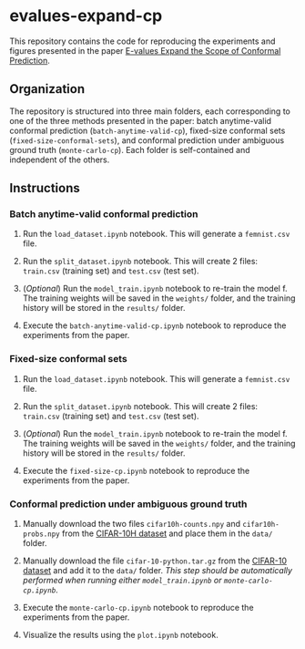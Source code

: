 # evalues-expand-cp

This repository contains the code for reproducing the experiments and figures presented in the paper [E-values Expand the Scope of Conformal Prediction]([https://arxiv.org/abs/2502.04879](https://github.com/)).

## Organization

The repository is structured into three main folders, each corresponding to one of the three methods presented in the paper: batch anytime-valid conformal prediction (`batch-anytime-valid-cp`), fixed-size conformal sets (`fixed-size-conformal-sets`), and conformal prediction under ambiguous ground truth (`monte-carlo-cp`). Each folder is self-contained and independent of the others.

## Instructions

### Batch anytime-valid conformal prediction

1. Run the `load_dataset.ipynb` notebook. This will generate a `femnist.csv` file.

2. Run the `split_dataset.ipynb` notebook. This will create 2 files: `train.csv` (training set) and `test.csv` (test set).

3. (*Optional*) Run the `model_train.ipynb` notebook to re-train the model f. The training weights will be saved in the `weights/` folder, and the training history will be stored in the `results/` folder.

4. Execute the `batch-anytime-valid-cp.ipynb` notebook to reproduce the experiments from the paper.

### Fixed-size conformal sets

1. Run the `load_dataset.ipynb` notebook. This will generate a `femnist.csv` file.

2. Run the `split_dataset.ipynb` notebook. This will create 2 files: `train.csv` (training set) and `test.csv` (test set).

3. (*Optional*) Run the `model_train.ipynb` notebook to re-train the model f. The training weights will be saved in the `weights/` folder, and the training history will be stored in the `results/` folder.

4. Execute the `fixed-size-cp.ipynb` notebook to reproduce the experiments from the paper.

### Conformal prediction under ambiguous ground truth

1. Manually download the two files `cifar10h-counts.npy` and `cifar10h-probs.npy` from the [CIFAR-10H dataset](https://github.com/jcpeterson/cifar-10h/tree/master/data) and place them in the `data/` folder.

2. Manually download the file `cifar-10-python.tar.gz` from the [CIFAR-10 dataset](https://www.cs.toronto.edu/~kriz/cifar.html) and add it to the `data/` folder. *This step should be automatically performed when running either `model_train.ipynb` or `monte-carlo-cp.ipynb`*.

3. Execute the `monte-carlo-cp.ipynb` notebook to reproduce the experiments from the paper.

4. Visualize the results using the `plot.ipynb` notebook.

